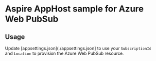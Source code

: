 # Aspire AppHost sample for Azure Web PubSub

## Usage

Update [appsettings.json](./appsettings.json] to use your `SubscriptionId` and `Location` to provision the Azure Web PubSub resource.

